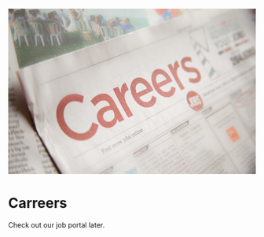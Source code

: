 <img src="/img/14086855402_3c2a80547d_c.jpg" alt="Photo by www.flazingo.com/creativecommons" class="grey-out" /> <br />


# Carreers
Check out our job portal later.